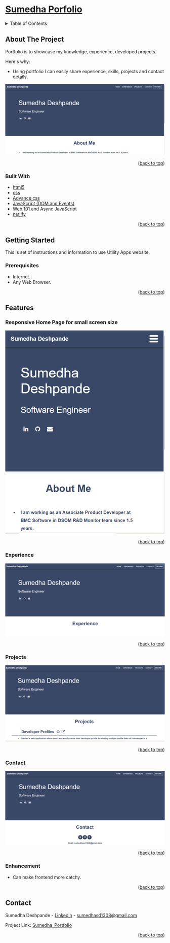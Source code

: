 <div id="top"></div>

# [Sumedha Porfolio](https://sumedha-portfolio.netlify.app/)<br>
<!-- TABLE OF CONTENTS -->
<details>
  <summary>Table of Contents</summary>
  <ol>
    <li>
      <a href="#about-the-project">About The Project</a>
      <ul>
        <li><a href="#built-with">Built With</a></li>
      </ul>
    </li>
    <li>
      <a href="#getting-started">Getting Started</a>
      <ul>
        <li><a href="#prerequisites">Prerequisites</a></li>
        <li>
            <details>
               <summary><a href="#features">Features</a></summary>
                  <ul>
                     <li><a href="#Responsive-Home-Page-for-small-screen-size">Responsive Home Page for small screen size</a></li>
                     <li><a href="#experience">Experience</a></li>
                     <li><a href="#projects">Projects</a></li>
		     <li><a href="#projects">Contact</a></li>
                  </ul>
            </details>
	</li>		
      </ul>
    </li>
    <li><a href="#Enhancement">Enhancement</a></li>
    <li><a href="#contact">Contact</a></li>
  </ol>
</details>


<!-- ABOUT THE PROJECT -->
## About The Project

Portfolio is to showcase my knowledge, experience, developed projects.

Here's why:
* Using portfolio I can easily share experience, skills, projects and contact details.

![image](https://github.com/sumedha1308/Sumedha-Portfolio/blob/master/resources/updated-aboute-me.png)

<p align="right">(<a href="#top">back to top</a>)</p>


### Built With

* [html5](https://html.com/html5/)
* [css](https://devdocs.io/css/)
* [Advance css](https://css-tricks.com/snippets/css/)
* [JavaScript (DOM and Events)](https://developer.mozilla.org/en-US/docs/Web/javascript)
* [Web 101 and Async JavaScript](https://developer.mozilla.org/en-US/docs/Learn/JavaScript/Asynchronous)
* [netlify](https://www.netlify.com/)


<p align="right">(<a href="#top">back to top</a>)</p>

<!-- GETTING STARTED -->
## Getting Started

This is set of instructions and information to use Utility Apps website.

### Prerequisites

* Internet.
* Any Web Browser.

<p align="right">(<a href="#top">back to top</a>)</p>

## Features

### Responsive Home Page for small screen size

![image](https://github.com/sumedha1308/Sumedha-Portfolio/blob/master/resources/responsive-homepage.png)

<p align="right">(<a href="#top">back to top</a>)</p>

### Experience

![image](https://github.com/sumedha1308/Sumedha-Portfolio/blob/master/resources/updated-experience-page.png)

<p align="right">(<a href="#top">back to top</a>)</p>

### Projects

![image](https://github.com/sumedha1308/Sumedha-Portfolio/blob/master/resources/updated-projects-page.png)

<p align="right">(<a href="#top">back to top</a>)</p>

### Contact

![image](https://github.com/sumedha1308/Sumedha-Portfolio/blob/master/resources/updated-contact-page.png)

<p align="right">(<a href="#top">back to top</a>)</p>


<!-- Enhancement -->
### Enhancement

* Can make frontend more catchy.

<p align="right">(<a href="#top">back to top</a>)</p>

<!-- CONTACT -->
## Contact

Sumedha Deshpande - [Linkedin](www.linkedin.com/in/sumedha1308) - sumedhasd1308@gmail.com

Project Link: [Sumedha_Portfolio](https://github.com/sumedha1308/Sumedha-Portfolio)

<p align="right">(<a href="#top">back to top</a>)</p>
